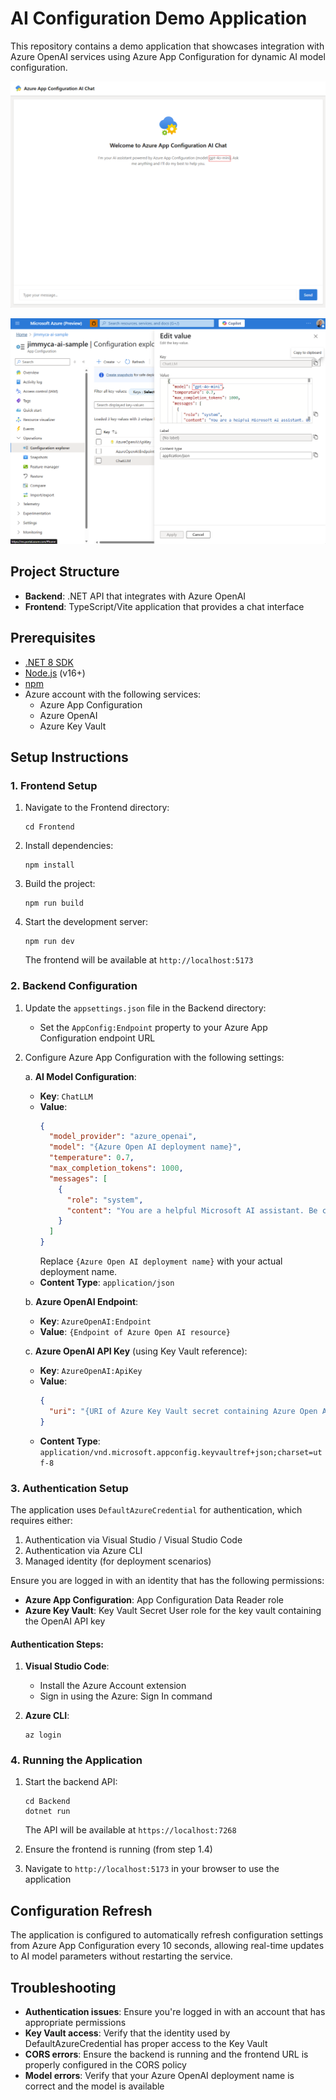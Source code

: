 # AI Configuration Demo Application

This repository contains a demo application that showcases integration with Azure OpenAI services using Azure App Configuration for dynamic AI model configuration.

![Chat Interface Screenshot](Images/ChatScreenshot.png)

![Configuration Screenshot](Images/ConfigurationScreenshot.png)

## Project Structure

- **Backend**: .NET API that integrates with Azure OpenAI
- **Frontend**: TypeScript/Vite application that provides a chat interface

## Prerequisites

- [.NET 8 SDK](https://dotnet.microsoft.com/download/dotnet/8.0)
- [Node.js](https://nodejs.org/) (v16+)
- [npm](https://www.npmjs.com/)
- Azure account with the following services:
  - Azure App Configuration
  - Azure OpenAI
  - Azure Key Vault

## Setup Instructions

### 1. Frontend Setup

1. Navigate to the Frontend directory:
   ```
   cd Frontend
   ```

2. Install dependencies:
   ```
   npm install
   ```

3. Build the project:
   ```
   npm run build
   ```

4. Start the development server:
   ```
   npm run dev
   ```
   The frontend will be available at `http://localhost:5173`

### 2. Backend Configuration

1. Update the `appsettings.json` file in the Backend directory:
   - Set the `AppConfig:Endpoint` property to your Azure App Configuration endpoint URL

2. Configure Azure App Configuration with the following settings:

   a. **AI Model Configuration**:
   - **Key**: `ChatLLM`
   - **Value**: 
     ```json
     {
       "model_provider": "azure_openai",
       "model": "{Azure Open AI deployment name}",
       "temperature": 0.7,
       "max_completion_tokens": 1000,
       "messages": [
         {
           "role": "system",
           "content": "You are a helpful Microsoft AI assistant. Be concise, professional, and informative."
         }
       ]
     }
     ```
     Replace `{Azure Open AI deployment name}` with your actual deployment name.
   - **Content Type**: `application/json`

   b. **Azure OpenAI Endpoint**:
   - **Key**: `AzureOpenAI:Endpoint`
   - **Value**: `{Endpoint of Azure Open AI resource}`

   c. **Azure OpenAI API Key** (using Key Vault reference):
   - **Key**: `AzureOpenAI:ApiKey`
   - **Value**: 
     ```json
     {
       "uri": "{URI of Azure Key Vault secret containing Azure Open AI API key}"
     }
     ```
   - **Content Type**: `application/vnd.microsoft.appconfig.keyvaultref+json;charset=utf-8`

### 3. Authentication Setup

The application uses `DefaultAzureCredential` for authentication, which requires either:

1. Authentication via Visual Studio / Visual Studio Code
2. Authentication via Azure CLI
3. Managed identity (for deployment scenarios)

Ensure you are logged in with an identity that has the following permissions:
- **Azure App Configuration**: App Configuration Data Reader role
- **Azure Key Vault**: Key Vault Secret User role for the key vault containing the OpenAI API key

#### Authentication Steps:

1. **Visual Studio Code**:
   - Install the Azure Account extension
   - Sign in using the Azure: Sign In command

2. **Azure CLI**:
   ```
   az login
   ```

### 4. Running the Application

1. Start the backend API:
   ```
   cd Backend
   dotnet run
   ```
   The API will be available at `https://localhost:7268`

2. Ensure the frontend is running (from step 1.4)

3. Navigate to `http://localhost:5173` in your browser to use the application

## Configuration Refresh

The application is configured to automatically refresh configuration settings from Azure App Configuration every 10 seconds, allowing real-time updates to AI model parameters without restarting the service.

## Troubleshooting

- **Authentication issues**: Ensure you're logged in with an account that has appropriate permissions
- **Key Vault access**: Verify that the identity used by DefaultAzureCredential has proper access to the Key Vault
- **CORS errors**: Ensure the backend is running and the frontend URL is properly configured in the CORS policy
- **Model errors**: Verify that your Azure OpenAI deployment name is correct and the model is available